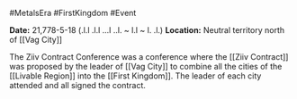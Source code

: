 #MetalsEra #FirstKingdom #Event 

**Date:** 21,778-5-18 (.l.l .l.l ...l ..l. ~ l.l ~ l. .l.)
**Location:** Neutral territory north of [[Vag City]]

The Ziiv Contract Conference was a conference where the [[Ziiv Contract]] was proposed by the leader of [[Vag City]] to combine all the cities of the [[Livable Region]] into the [[First Kingdom]]. The leader of each city attended and all signed the contract.
